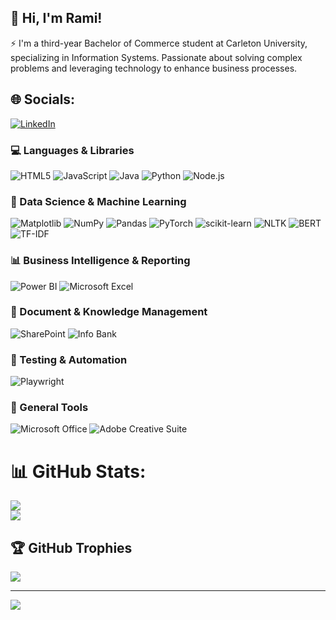 ## 💫 Hi, I'm Rami!

⚡ I'm a third-year Bachelor of Commerce student at Carleton University, specializing in Information Systems. Passionate about solving complex problems and leveraging technology to enhance business processes.



## 🌐 Socials:
[![LinkedIn](https://img.shields.io/badge/LinkedIn-%230077B5.svg?logo=linkedin&logoColor=white)](https://www.linkedin.com/in/rami-el-hajjar)


### **💻 Languages & Libraries**
![HTML5](https://img.shields.io/badge/html5-%23E34F26.svg?style=for-the-badge&logo=html5&logoColor=white)
![JavaScript](https://img.shields.io/badge/javascript-%23323330.svg?style=for-the-badge&logo=javascript&logoColor=%23F7DF1E)
![Java](https://img.shields.io/badge/java-%23ED8B00.svg?style=for-the-badge&logo=openjdk&logoColor=white)
![Python](https://img.shields.io/badge/python-3670A0?style=for-the-badge&logo=python&logoColor=ffdd54)
![Node.js](https://img.shields.io/badge/node.js-%2343853D.svg?style=for-the-badge&logo=node.js&logoColor=white)

### **🤖 Data Science & Machine Learning**
![Matplotlib](https://img.shields.io/badge/Matplotlib-%23ffffff.svg?style=for-the-badge&logo=Matplotlib&logoColor=black)
![NumPy](https://img.shields.io/badge/numpy-%23013243.svg?style=for-the-badge&logo=numpy&logoColor=white)
![Pandas](https://img.shields.io/badge/pandas-%23150458.svg?style=for-the-badge&logo=pandas&logoColor=white)
![PyTorch](https://img.shields.io/badge/PyTorch-%23EE4C2C.svg?style=for-the-badge&logo=PyTorch&logoColor=white)
![scikit-learn](https://img.shields.io/badge/scikit--learn-%23F7931E.svg?style=for-the-badge&logo=scikit-learn&logoColor=white)
![NLTK](https://img.shields.io/badge/NLTK-%230072c6.svg?style=for-the-badge&logo=python&logoColor=white)
![BERT](https://img.shields.io/badge/BERT-%230077B5.svg?style=for-the-badge&logo=python&logoColor=white)
![TF-IDF](https://img.shields.io/badge/TF--IDF-%23FF6F00.svg?style=for-the-badge&logo=scikit-learn&logoColor=white)

### **📊 Business Intelligence & Reporting**
![Power BI](https://img.shields.io/badge/Power%20BI-%23F2C811.svg?style=for-the-badge&logo=powerbi&logoColor=black)
![Microsoft Excel](https://img.shields.io/badge/Microsoft%20Excel-217346?style=for-the-badge&logo=microsoftexcel&logoColor=white)

### **📂 Document & Knowledge Management**
![SharePoint](https://img.shields.io/badge/SharePoint-%23007BB6.svg?style=for-the-badge&logo=microsoft-sharepoint&logoColor=white)
![Info Bank](https://img.shields.io/badge/Info%20Bank-%23007BB6.svg?style=for-the-badge&logo=microsoft&logoColor=white)

### **🔬 Testing & Automation**
![Playwright](https://img.shields.io/badge/Playwright-%2300a50b.svg?style=for-the-badge&logo=playwright&logoColor=white)

### **📎 General Tools**
![Microsoft Office](https://img.shields.io/badge/Microsoft%20Office-D83B01?style=for-the-badge&logo=microsoft-office&logoColor=white)
![Adobe Creative Suite](https://img.shields.io/badge/Adobe%20Creative%20Suite-%23FF0000.svg?style=for-the-badge&logo=adobe&logoColor=white)

# 📊 GitHub Stats:
![](https://github-readme-streak-stats.herokuapp.com/?user=Rami-Hajjar&theme=dark&hide_border=false)<br/>
![](https://github-readme-stats.vercel.app/api/top-langs/?username=Rami-Hajjar&theme=dark&hide_border=false&include_all_commits=false&count_private=false&layout=compact)<br/>

## 🏆 GitHub Trophies
![](https://github-profile-trophy.vercel.app/?username=Rami-Hajjar&theme=radical&no-frame=false&no-bg=true&margin-w=4)

---
[![](https://visitcount.itsvg.in/api?id=Rami-Hajjar&icon=0&color=0)](https://visitcount.itsvg.in)
